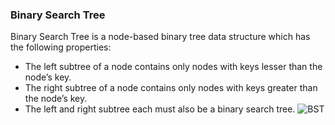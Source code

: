 ### Binary Search Tree
Binary Search Tree is a node-based binary tree data structure which has the following properties:

- The left subtree of a node contains only nodes with keys lesser than the node’s key.
- The right subtree of a node contains only nodes with keys greater than the node’s key.
- The left and right subtree each must also be a binary search tree.
![BST](https://user-images.githubusercontent.com/103468688/224972642-cee64b74-c7e7-4ed7-aac0-96a808d659c7.png)
